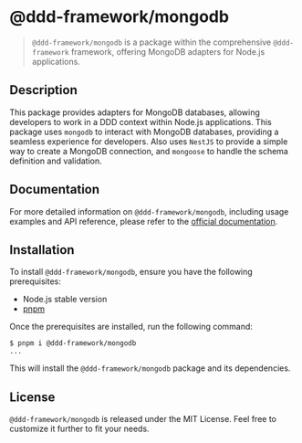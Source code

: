 # @ddd-framework/mongodb

> `@ddd-framework/mongodb` is a package within the comprehensive `@ddd-framework` framework, offering MongoDB adapters for Node.js applications.

## Description

This package provides adapters for MongoDB databases, allowing developers to work in a DDD context within Node.js applications. This package uses `mongodb` to interact with MongoDB databases, providing a seamless experience for developers. Also uses `NestJS` to provide a simple way to create a MongoDB connection, and `mongoose` to handle the schema definition and validation.

## Documentation

For more detailed information on `@ddd-framework/mongodb`, including usage examples and API reference, please refer to the [official documentation](https://rmolinamir.github.io/ddd-framework/modules/mongodb.html).

## Installation

To install `@ddd-framework/mongodb`, ensure you have the following prerequisites:

- Node.js stable version
- [pnpm](https://pnpm.io/)

Once the prerequisites are installed, run the following command:

```shell
$ pnpm i @ddd-framework/mongodb
...
```

This will install the `@ddd-framework/mongodb` package and its dependencies.

## License

`@ddd-framework/mongodb` is released under the MIT License. Feel free to customize it further to fit your needs.
